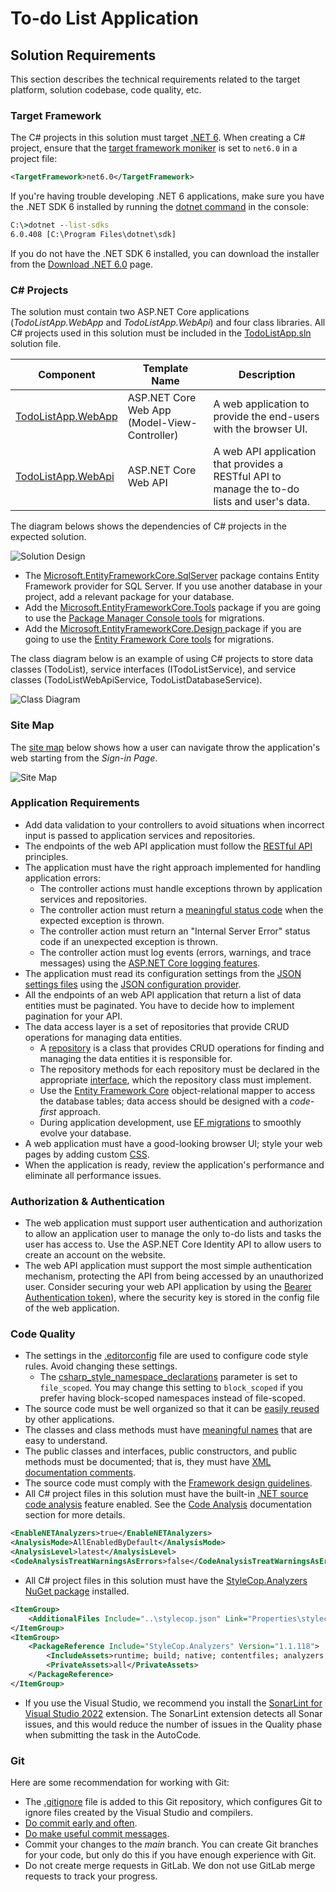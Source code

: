 # To-do List Application

## Solution Requirements

This section describes the technical requirements related to the target platform, solution codebase, code quality, etc.


### Target Framework

The C# projects in this solution must target [.NET 6](https://dotnet.microsoft.com/en-us/download/dotnet/6.0). When creating a C# project, ensure that the [target framework moniker](https://learn.microsoft.com/en-us/dotnet/standard/frameworks) is set to `net6.0` in a project file:

```xml
<TargetFramework>net6.0</TargetFramework>
```

If you're having trouble developing .NET 6 applications, make sure you have the .NET SDK 6 installed by running the [dotnet command](https://learn.microsoft.com/en-us/dotnet/core/tools/dotnet) in the console:

```cmd
C:\>dotnet --list-sdks
6.0.408 [C:\Program Files\dotnet\sdk]
```

If you do not have the .NET SDK 6 installed, you can download the installer from the [Download .NET 6.0](https://dotnet.microsoft.com/en-us/download/dotnet/6.0) page.


### C# Projects

The solution must contain two ASP.NET Core applications (*TodoListApp.WebApp* and *TodoListApp.WebApi*) and four class libraries. All C# projects used in this solution must be included in the [TodoListApp.sln](TodoListApp.sln) solution file.

| Component                                                                                            | Template Name                                | Description                                                                                        |
|------------------------------------------------------------------------------------------------------|----------------------------------------------|----------------------------------------------------------------------------------------------------|
| [TodoListApp.WebApp](TodoListApp.WebApp/TodoListApp.WebApp.csproj)                                   | ASP.NET Core Web App (Model-View-Controller) | A web application to provide the end-users with the browser UI.                                    |
| [TodoListApp.WebApi](TodoListApp.WebApi/TodoListApp.WebApi.csproj)                                   | ASP.NET Core Web API                         | A web API application that provides a RESTful API to manage the to-do lists and user's data.       |

The diagram belows shows the dependencies of C# projects in the expected solution.

![Solution Design](images/solution-design.png)

* The [Microsoft.EntityFrameworkCore.SqlServer](https://www.nuget.org/packages/Microsoft.EntityFrameworkCore.SqlServer/) package contains Entity Framework provider for SQL Server. If you use another database in your project, add a relevant package for your database.
* Add the [Microsoft.EntityFrameworkCore.Tools](https://www.nuget.org/packages/Microsoft.EntityFrameworkCore.Tools) package if you are going to use the [Package Manager Console tools](https://learn.microsoft.com/en-us/ef/core/get-started/overview/install#get-the-package-manager-console-tools) for migrations.
* Add the [Microsoft.EntityFrameworkCore.Design ](https://www.nuget.org/packages/Microsoft.EntityFrameworkCore.Design/) package if you are going to use the [Entity Framework Core tools](https://learn.microsoft.com/en-us/ef/core/get-started/overview/install#get-the-entity-framework-core-tools) for migrations.

The class diagram below is an example of using C# projects to store data classes (TodoList), service interfaces (ITodoListService), and service classes (TodoListWebApiService, TodoListDatabaseService).

![Class Diagram](images/class-diagram-services.png)


### Site Map

The [site map](https://en.wikipedia.org/wiki/Site_map) below shows how a user can navigate throw the application's web starting from the *Sign-in Page*.

![Site Map](images/sitemap.png)


### Application Requirements

* Add data validation to your controllers to avoid situations when incorrect input is passed to application services and repositories.
* The endpoints of the web API application must follow the [RESTful API](https://aws.amazon.com/what-is/restful-api/) principles.
* The application must have the right approach implemented for handling application errors:
    * The controller actions must handle exceptions thrown by application services and repositories.
    * The controller action must return a [meaningful status code](https://en.wikipedia.org/wiki/List_of_HTTP_status_codes) when the expected exception is thrown.
    * The controller action must return an "Internal Server Error" status code if an unexpected exception is thrown.
    * The controller action must log events (errors, warnings, and trace messages) using the [ASP.NET Core logging features](https://learn.microsoft.com/en-us/aspnet/core/fundamentals/logging).
* The application must read its configuration settings from the [JSON settings files](https://learn.microsoft.com/en-us/aspnet/core/fundamentals/configuration) using the [JSON configuration provider](https://learn.microsoft.com/en-us/aspnet/core/fundamentals/configuration#json-configuration-provider).
* All the endpoints of an web API application that return a list of data entities must be paginated. You have to decide how to implement pagination for your API.
* The data access layer is a set of repositories that provide CRUD operations for managing data entities.
    * A [repository](https://www.martinfowler.com/eaaCatalog/repository.html) is a class that provides CRUD operations for finding and managing the data entities it is responsible for.
    * The repository methods for each repository must be declared in the appropriate [interface](https://learn.microsoft.com/en-us/dotnet/csharp/language-reference/keywords/interface), which the repository class must implement.
    * Use the [Entity Framework Core](https://learn.microsoft.com/en-us/ef) object-relational mapper to access the database tables; data access should be designed with a *code-first* approach.
    * During application development, use [EF migrations](https://learn.microsoft.com/en-us/ef/core/managing-schemas/migrations) to smoothly evolve your database.
* A web application must have a good-looking browser UI; style your web pages by adding custom [CSS](https://developer.mozilla.org/en-US/docs/Web/CSS).
* When the application is ready, review the application's performance and eliminate all performance issues.


### Authorization & Authentication

* The web application must support user authentication and authorization to allow an application user to manage the only to-do lists and tasks the user has access to. Use the ASP.NET Core Identity API to allow users to create an account on the website.
* The web API application must support the most simple authentication mechanism, protecting the API from being accessed by an unauthorized user. Consider securing your web API application by using the [Bearer Authentication token](https://auth0.com/blog/call-protected-api-in-aspnet-core/)), where the security key is stored in the config file of the web application.


### Code Quality

* The settings in the [.editorconfig](.editorconfig) file are used to configure code style rules. Avoid changing these settings.
    * The [csharp_style_namespace_declarations](https://learn.microsoft.com/en-us/dotnet/fundamentals/code-analysis/style-rules/ide0160-ide0161) parameter is set to `file_scoped`. You may change this setting to `block_scoped` if you prefer having block-scoped namespaces instead of file-scoped.
* The source code must be well organized so that it can be [easily reused](https://en.wikipedia.org/wiki/Code_reuse) by other applications.
* The classes and class methods must have [meaningful names](https://pspdfkit.com/blog/2018/naming-classes-why-it-matters-how-to-do-it-well) that are easy to understand.
* The public classes and interfaces, public constructors, and public methods must be documented; that is, they must have [XML documentation comments](https://learn.microsoft.com/en-us/dotnet/csharp/language-reference/xmldoc/).
* The source code must comply with the [Framework design guidelines](https://learn.microsoft.com/en-us/dotnet/standard/design-guidelines).
* All C# project files in this solution must have the built-in [.NET source code analysis](https://learn.microsoft.com/en-us/dotnet/fundamentals/code-analysis/overview) feature enabled. See the [Code Analysis](https://learn.microsoft.com/en-us/dotnet/fundamentals/code-analysis/overview) documentation section for more details.

```xml
<EnableNETAnalyzers>true</EnableNETAnalyzers>
<AnalysisMode>AllEnabledByDefault</AnalysisMode>
<AnalysisLevel>latest</AnalysisLevel>
<CodeAnalysisTreatWarningsAsErrors>false</CodeAnalysisTreatWarningsAsErrors>
```

* All C# project files in this solution must have the [StyleCop.Analyzers NuGet package](https://www.nuget.org/packages/StyleCop.Analyzers) installed.

```xml
<ItemGroup>
    <AdditionalFiles Include="..\stylecop.json" Link="Properties\stylecop.json" />
</ItemGroup>
<ItemGroup>
    <PackageReference Include="StyleCop.Analyzers" Version="1.1.118">
        <IncludeAssets>runtime; build; native; contentfiles; analyzers; buildtransitive</IncludeAssets>
        <PrivateAssets>all</PrivateAssets>
    </PackageReference>
</ItemGroup>
```

* If you use the Visual Studio, we recommend you install the [SonarLint for Visual Studio 2022](https://marketplace.visualstudio.com/items?itemName=SonarSource.SonarLintforVisualStudio2022) extension. The SonarLint extension detects all Sonar issues, and this would reduce the number of issues in the Quality phase when submitting the task in the AutoCode.


### Git

Here are some recommendation for working with Git:

* The [.gitignore](.gitignore) file is added to this Git repository, which configures Git to ignore files created by the Visual Studio and compilers.
* [Do commit early and often](https://sethrobertson.github.io/GitBestPractices/).
* [Do make useful commit messages](https://sethrobertson.github.io/GitBestPractices/).
* Commit your changes to the *main* branch. You can create Git branches for your code, but only do this if you have enough experience with Git.
* Do not create merge requests in GitLab. We don not use GitLab merge requests to track your progress.

